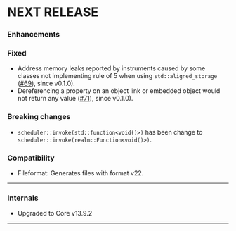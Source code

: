 # NEXT RELEASE

### Enhancements

### Fixed
* Address memory leaks reported by instruments caused by some classes not implementing rule of 5 when using
  `std::aligned_storage` ([#69](https://github.com/realm/realm-cpp/pull/69)), since v0.1.0).
* Dereferencing a property on an object link or embedded object would not return any value ([#71](https://github.com/realm/realm-cpp/pull/71)), since v0.1.0). 

### Breaking changes
* `scheduler::invoke(std::function<void()>)` has been change to `scheduler::invoke(realm::Function<void()>)`.

### Compatibility
* Fileformat: Generates files with format v22.

-----------

### Internals
* Upgraded to Core v13.9.2

----------------------------------------------